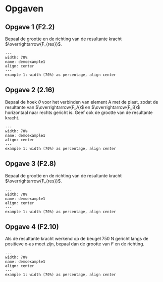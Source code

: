 # Opgaven

## Opgave 1 (F2.2)
Bepaal de grootte en de richting van de resultante kracht $\overrightarrow{F_{res}}$.

```{figure} ../figures/F2.2.jpg
---
width: 70%
name: demoexample1
align: center
---
example 1: width (70%) as percentage, align center
```

## Opgave 2 (2.16)
Bepaal de hoek $\theta$ voor het verbinden van element A met de plaat, zodat de resultante van $\overrightarrow{F_A}$ en $\overrightarrow{F_B}$ horizontaal naar rechts gericht is. Geef ook de grootte van de resultante kracht.

```{figure} ../figures/2.15.jpg
---
width: 70%
name: demoexample1
align: center
---
example 1: width (70%) as percentage, align center
```

## Opgave 3 (F2.8)
Bepaal de grootte en de richting van de resultante kracht $\overrightarrow{F_{res}}$.

```{figure} ../figures/F2.8.jpg
---
width: 70%
name: demoexample1
align: center
---
example 1: width (70%) as percentage, align center
```

## Opgave 4 (F2.10)
Als de resultante kracht werkend op de beugel 750 N gericht langs de positieve x-as moet zijn, bepaal dan de grootte van $F$ en de richting.

```{figure} ../figures/F2.10.jpg
---
width: 70%
name: demoexample1
align: center
---
example 1: width (70%) as percentage, align center
```
